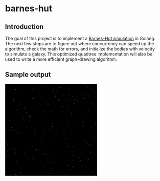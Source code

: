 # barnes-hut
## Introduction
The goal of this project is to implement a [Barnes-Hut simulation](https://en.wikipedia.org/wiki/Barnes%E2%80%93Hut_simulation) in Golang. The next few steps are to figure out where concurrency can speed up the algorithm, check the math for errors, and initialize the bodies with velocity to simulate a galaxy. This optimized quadtree implementation will also be used to write a more efficient graph-drawing algorithm.

## Sample output
<img src='docs/images/animation.gif' width=300>